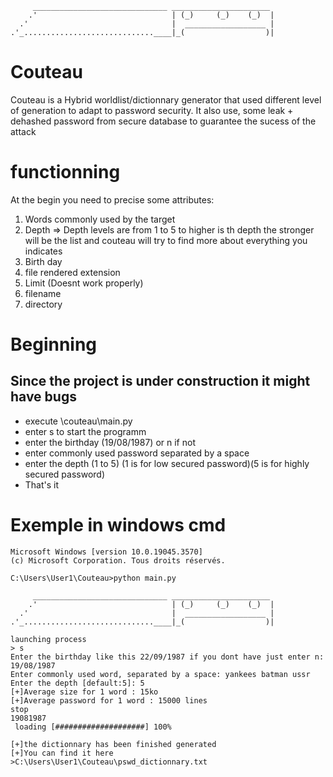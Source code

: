 ```
     ______________________________ ______________________
    .'                              | (_)     (_)    (_)  |
  .'                                |  __________________ |
.'_.............................____|_(                  )|

``` 

# Couteau
Couteau is a Hybrid worldlist/dictionnary generator that used different level of generation to adapt to password security.
It also use, some leak + dehashed password  from secure database to guarantee the sucess of the attack




# functionning
At the begin you need to precise some attributes: 

1. Words commonly used by the target
1. Depth => Depth levels are from 1 to 5 to higher is th depth the stronger will be the list and couteau will try to find more about everything you indicates
1. Birth day
1. file rendered extension
1. Limit (Doesnt work properly)
1. filename
1. directory




# Beginning
## Since the project is under construction it might have bugs
- execute \couteau\main.py
- enter s to start the programm
- enter the birthday (19/08/1987) or n if not
- enter commonly used password separated by a space
- enter the depth (1 to 5) (1 is for low secured password)(5 is for highly secured password)
- That's it

# Exemple in windows cmd
```
Microsoft Windows [version 10.0.19045.3570]
(c) Microsoft Corporation. Tous droits réservés.

C:\Users\User1\Couteau>python main.py

     ______________________________ ______________________
    .'                              | (_)     (_)    (_)  |
  .'                                |  __________________ |
.'_.............................____|_(                  )|

launching process
> s
Enter the birthday like this 22/09/1987 if you dont have just enter n: 19/08/1987
Enter commonly used word, separated by a space: yankees batman ussr
Enter the depth [default:5]: 5
[+]Average size for 1 word : 15ko
[+]Average password for 1 word : 15000 lines
stop
19081987
 loading [####################] 100%

[+]the dictionnary has been finished generated
[+]You can find it here
>C:\Users\User1\Couteau\pswd_dictionnary.txt

``` 


